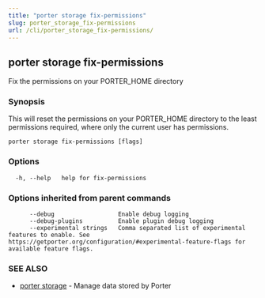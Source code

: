 ```yaml
---
title: "porter storage fix-permissions"
slug: porter_storage_fix-permissions
url: /cli/porter_storage_fix-permissions/
---
```

## porter storage fix-permissions

Fix the permissions on your PORTER_HOME directory

### Synopsis

This will reset the permissions on your PORTER_HOME directory to the least permissions required, where only the current user has permissions.

```
porter storage fix-permissions [flags]
```

### Options

```
  -h, --help   help for fix-permissions
```

### Options inherited from parent commands

```
      --debug                  Enable debug logging
      --debug-plugins          Enable plugin debug logging
      --experimental strings   Comma separated list of experimental features to enable. See https://getporter.org/configuration/#experimental-feature-flags for available feature flags.
```

### SEE ALSO

* [porter storage](/cli/porter_storage/)	 - Manage data stored by Porter

